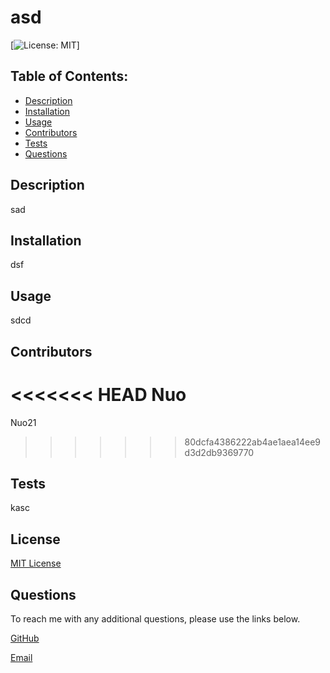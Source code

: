
  # asd
  [![License: MIT](https://img.shields.io/badge/License-MIT-yellow.svg)]

  ## Table of Contents:

  * [Description](#description)
  * [Installation](#installation)
  * [Usage](#usage)
  * [Contributors](#contributors)
  * [Tests](#tests)
  * [Questions](#questions)
  
  ## Description
  sad

  ## Installation
  dsf

  ## Usage
  sdcd

  ## Contributors
<<<<<<< HEAD
  Nuo
=======
  Nuo21
>>>>>>> 80dcfa4386222ab4ae1aea14ee9d3d2db9369770

  ## Tests
  kasc

  ## License
  
  [MIT License](https://choosealicense.com/licenses/mit/)

  ## Questions
  To reach me with any additional questions, please use the links below.

  [GitHub](https://github.com/Nuo21)

  [Email](mailto:test@gmail.com)
